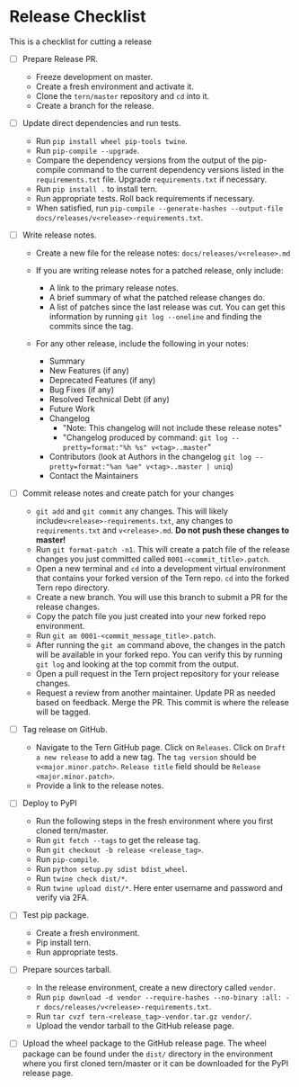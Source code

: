 # Release Checklist

This is a checklist for cutting a release

- [ ] Prepare Release PR.
    * Freeze development on master.
    * Create a fresh environment and activate it.
    * Clone the `tern/master` repository and `cd` into it.
    * Create a branch for the release.

- [ ] Update direct dependencies and run tests.
    * Run `pip install wheel pip-tools twine`.
    * Run `pip-compile --upgrade`.
    * Compare the dependency versions from the output of the pip-compile command to the current dependency versions listed in the `requirements.txt` file. Upgrade `requirements.txt` if necessary.
    * Run `pip install .` to install tern.
    * Run appropriate tests. Roll back requirements if necessary.
    * When satisfied, run `pip-compile --generate-hashes --output-file docs/releases/v<release>-requirements.txt`.

- [ ] Write release notes.
    * Create a new file for the release notes: `docs/releases/v<release>.md`
    * If you are writing release notes for a patched release, only include:
      - A link to the primary release notes.
      - A brief summary of what the patched release changes do.
      - A list of patches since the last release was cut. You can get this information by running `git log --oneline` and finding the commits since the tag.

    * For any other release, include the following in your notes:
      - Summary
      - New Features (if any)
      - Deprecated Features (if any)
      - Bug Fixes (if any)
      - Resolved Technical Debt (if any)
      - Future Work
      - Changelog     
        * "Note: This changelog will not include these release notes"
        * "Changelog produced by command: `git log --pretty=format:"%h %s" v<tag>..master`"
      - Contributors (look at Authors in the changelog `git log --pretty=format:"%an %ae" v<tag>..master | uniq`)
      - Contact the Maintainers

- [ ] Commit release notes and create patch for your changes
    * `git add` and `git commit` any changes. This will likely include`v<release>-requirements.txt`, any changes to `requirements.txt` and `v<release>.md`. **Do not push these changes to master!**
    * Run `git format-patch -n1`. This will create a patch file of the release changes you just committed called `0001-<commit_title>.patch`.
    * Open a new terminal and `cd` into a development virtual environment that contains your forked version of the Tern repo. `cd` into the forked Tern repo directory.
    * Create a new branch. You will use this branch to submit a PR for the release changes.
    * Copy the patch file you just created into your new forked repo environment.
    * Run `git am 0001-<commit_message_title>.patch`.
    * After running the `git am` command above, the changes in the patch will be available in your forked repo. You can verify this by running `git log` and looking at the top commit from the output.
    * Open a pull request in the Tern project repository for your release changes.
    * Request a review from another maintainer. Update PR as needed based on feedback. Merge the PR. This commit is where the release will be tagged.

- [ ] Tag release on GitHub.
    * Navigate to the Tern GitHub page. Click on `Releases`. Click on `Draft a new release` to add a new tag. The `tag version` should be `v<major.minor.patch>`. `Release title` field should be `Release <major.minor.patch>`.
    * Provide a link to the release notes.

- [ ] Deploy to PyPI
    * Run the following steps in the fresh environment where you first cloned tern/master.
    * Run `git fetch --tags` to get the release tag.
    * Run `git checkout -b release <release_tag>`.
    * Run `pip-compile`.
    * Run `python setup.py sdist bdist_wheel`.
    * Run `twine check dist/*`.
    * Run `twine upload dist/*`. Here enter username and password and verify via 2FA.

- [ ] Test pip package.
    * Create a fresh environment.
    * Pip install tern.
    * Run appropriate tests.

- [ ] Prepare sources tarball.
    * In the release environment, create a new directory called `vendor`.
    * Run `pip download -d vendor --require-hashes --no-binary :all: -r docs/releases/v<release>-requirements.txt`.
    * Run `tar cvzf tern-<release_tag>-vendor.tar.gz vendor/`.
    * Upload the vendor tarball to the GitHub release page.

- [ ] Upload the wheel package to the GitHub release page. The wheel package can be found under the `dist/` directory in the environment where you first cloned tern/master or it can be downloaded for the PyPI release page.
